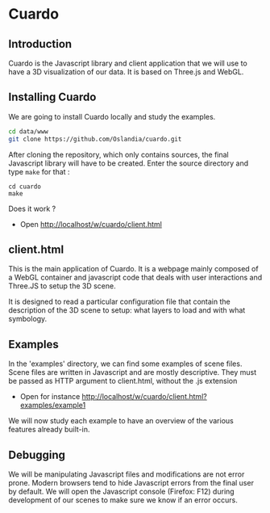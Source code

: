 Cuardo
======

Introduction
------------

Cuardo is the Javascript library and client application that we will use to have a 3D visualization of our data.
It is based on Three.js and WebGL.

Installing Cuardo 
-----------------

We are going to install Cuardo locally and study the examples.

```bash
cd data/www
git clone https://github.com/Oslandia/cuardo.git
```
After cloning the repository, which only contains sources, the final Javascript library will have to be created.
Enter the source directory and type `make` for that :

```
cd cuardo
make
```

Does it work ?
* Open [http://localhost/w/cuardo/client.html](http://localhost/w/cuardo/client.html)

client.html
-----------

This is the main application of Cuardo. It is a webpage mainly composed of a WebGL container and javascript code that deals with user interactions and Three.JS to setup the 3D scene.

It is designed to read a particular configuration file that contain the description of the 3D scene to setup: what layers to load and with what symbology.

Examples
--------

In the 'examples' directory, we can find some examples of scene files. Scene files are written in Javascript and are mostly descriptive.
They must be passed as HTTP argument to client.html, without the .js extension
* Open for instance [http://localhost/w/cuardo/client.html?examples/example1](http://localhost/w/cuardo/client.html?examples/example1)

We will now study each example to have an overview of the various features already built-in.

Debugging
---------

We will be manipulating Javascript files and modifications are not error prone. Modern browsers tend to hide Javascript errors from the final user by default.
We will open the Javascript console (Firefox: F12) during development of our scenes to make sure we know if an error occurs.
